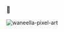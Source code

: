 ### 💬
![waneella-pixel-art](https://user-images.githubusercontent.com/107922176/175131528-3d0833b1-c9d4-4ef5-bf2d-a2abea7afca9.gif)
<!--
**marcela2006/marcela2006** is a ✨ _special_ ✨ repository because its `README.md` (this file) appears on your GitHub profile.

Here are some ideas to get you started:

- 🔭 I’m currently working on ...
- 🌱 I’m currently learning ...
- 👯 I’m looking to collaborate on ...
- 🤔 I’m looking for help with ...
- 💬 Ask me about ...
- 📫 How to reach me: ...
- 😄 Pronouns: ...
- ⚡ Fun fact: ...
-->
